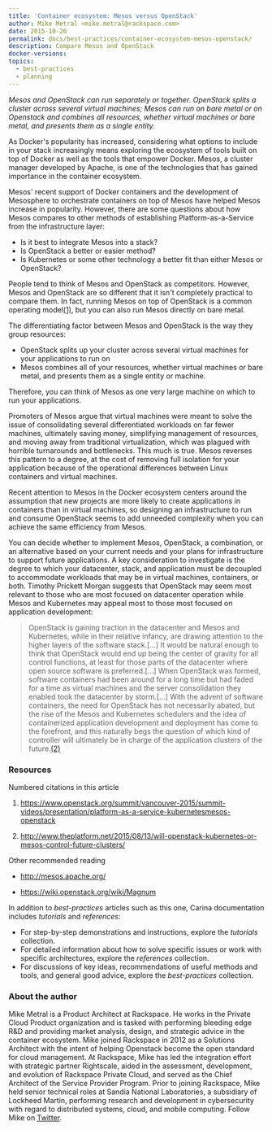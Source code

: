 ```yaml
---
title: 'Container ecosystem: Mesos versus OpenStack'
author: Mike Metral <mike.metral@rackspace.com>
date: 2015-10-26
permalink: docs/best-practices/container-ecosystem-mesos-openstack/
description: Compare Mesos and OpenStack
docker-versions:
topics:
  - best-practices
  - planning
---
```


*Mesos and OpenStack can run separately or together. OpenStack
splits a cluster across several virtual machines; Mesos can run on bare metal or on Openstack 
and combines all resources, whether virtual machines or bare metal,
and presents them as a single entity.*

As Docker's popularity has increased, considering what options to include in your stack 
increasingly means exploring the ecosystem of tools built on top of Docker as well as
the tools that empower Docker. Mesos, a cluster manager developed by Apache, is one of the
technologies that has gained importance in the container ecosystem.

Mesos' recent support of Docker containers and the development of
Mesosphere to orchestrate containers on top of Mesos have helped Mesos
increase in popularity. However, there
are some questions about how Mesos compares to other methods of
establishing Platform-as-a-Service from the infrastructure layer:

- Is it best to integrate Mesos into a stack?
- Is OpenStack a better or easier method?
- Is Kubernetes or some other technology a better fit than either Mesos or OpenStack?

People tend to think of Mesos and OpenStack as competitors.
However, Mesos and OpenStack are so different that it isn't completely practical to
compare them. In fact, running Mesos on top of OpenStack is a common operating 
model[(1)](#resources), but you can also run Mesos directly on bare metal.

The differentiating factor between Mesos and OpenStack is the way they group resources:

- OpenStack splits up your cluster across several virtual machines for your applications to run on
- Mesos combines all of your resources, whether virtual machines or bare metal, and presents them as a single entity or machine.

Therefore, you can think of Mesos as one
very large machine on which to run your applications.

Promoters of Mesos argue that virtual machines were meant
to solve the issue of
consolidating several differentiated workloads on far fewer machines, ultimately saving money,
simplifying management of resources,
and moving away from traditional virtualization, which was plagued with
horrible turnarounds and bottlenecks. This much is true.
Mesos reverses this pattern to a degree, at the cost of removing full
isolation for your application because of the operational differences between Linux containers
and virtual machines.

Recent attention to Mesos in the Docker ecosystem centers
around the assumption that new projects are more likely to create applications in containers 
than in virtual machines, so designing an infrastructure to run and consume OpenStack seems 
to add unneeded complexity when you can achieve the same efficiency from Mesos.

You can decide whether to implement Mesos, OpenStack, a combination, or an alternative 
based on your current needs and your plans for infrastructure to support future applications.
A key consideration to investigate is the degree to which your datacenter, stack, and 
application must be decoupled to accommodate workloads that may be in virtual machines, 
containers, or both. Timothy Prickett Morgan suggests that OpenStack may seem most relevant 
to those who are most focused on datacenter operation while Mesos and Kubernetes may appeal 
most to those most focused on application development:

>OpenStack is gaining traction in the datacenter and Mesos and Kubernetes, while in their relative 
> infancy, are drawing attention to the higher layers of the software stack.\[...\] 
> It would be natural enough to think that OpenStack would end up being the center of gravity 
> for all control functions, at least for those parts of the datacenter where open source software 
> is preferred.\[...\] When OpenStack was formed, software containers had been around for a 
> long time but had faded for a time as virtual machines and the server consolidation they 
> enabled took the datacenter by storm.\[...\] With the advent of software containers, the 
> need for OpenStack has not necessarily abated, but the rise of the Mesos and Kubernetes 
> schedulers and the idea of containerized application development and deployment has come 
> to the forefront, and this naturally begs the question of which kind of controller will 
> ultimately be in charge of the application clusters of the future.[(2)](#resources)

<a name="resources"></a>
### Resources

Numbered citations in this article

1. <https://www.openstack.org/summit/vancouver-2015/summit-videos/presentation/platform-as-a-service-kubernetesmesos-openstack>

2. <http://www.theplatform.net/2015/08/13/will-openstack-kubernetes-or-mesos-control-future-clusters/>

Other recommended reading

- <http://mesos.apache.org/>

- <https://wiki.openstack.org/wiki/Magnum>

In addition to *best-practices* articles such as this one,
Carina documentation includes *tutorials* and *references*:

* For step-by-step demonstrations and instructions, explore the *tutorials* collection.
* For detailed information about how to solve specific issues or work with specific architectures,
  explore the *references* collection.
* For discussions of key ideas, recommendations of useful methods and tools, and
  general good advice, explore the *best-practices* collection.

### About the author

Mike Metral is a Product Architect at Rackspace. He works in the Private Cloud Product 
organization and is tasked with performing bleeding edge R&D and providing market analysis, 
design, and strategic advice in the container ecosystem. Mike joined Rackspace in 2012 as 
a Solutions Architect with the intent of helping Openstack become the open standard for cloud 
management. At Rackspace, Mike has led the integration effort with strategic partner 
Rightscale, aided in the assessment, development, and evolution of Rackspace Private 
Cloud, and served as the Chief Architect of the Service Provider Program. Prior to joining 
Rackspace, Mike held senior technical roles at Sandia National Laboratories, a subsidiary 
of Lockheed Martin, performing research and development in cybersecurity with regard to 
distributed systems, cloud, and mobile computing. Follow Mike on [Twitter](https://twitter.com/mikemetral).
